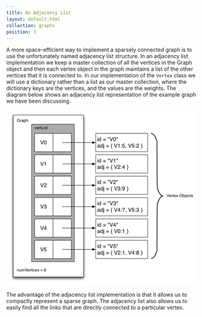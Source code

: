 ```yaml
---
title: An Adjacency List
layout: default.html
collection: graphs
position: 3
---
```


A more space-efficient way to implement a sparsely connected graph is to
use the unfortunately named adjacency list structure. In an adjacency list implementation we keep a
master collection of all the vertices in the Graph object and then each vertex
object in the graph maintains a list of the other vertices that it is
connected to. In our implementation of the `Vertex` class we will use a
dictionary rather than a list as our master collection, where the dictionary keys are the
vertices, and the values are the weights. The diagram below shows an
adjacency list representation of the example graph we have been discussing.

![An adjacency list representation of a graph](figures/adjacency-list.png)

The advantage of the adjacency list implementation is that it allows us
to compactly represent a sparse graph. The adjacency list also allows us
to easily find all the links that are directly connected to a particular
vertex.
